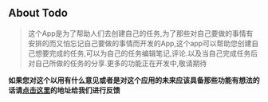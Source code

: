 ## About Todo



> 这个App是为了帮助人们去创建自己的任务,为了那些对自己要做的事情有安排的而又怕忘记自己要做的事情而开发的App,这个app可以帮助您创建自己想要完成的任务,可以为自己的任务编辑笔记,评论.以及当自己完成任务后对自己所做的任务的分享.更多的功能正在开发中,敬请期待

**如果您对这个以用有什么意见或者是对这个应用的未来应该具备那些功能有想法的话请[点击这里](https://github.com/MengFly/todo/issues/new)的地址给我们进行反馈**

